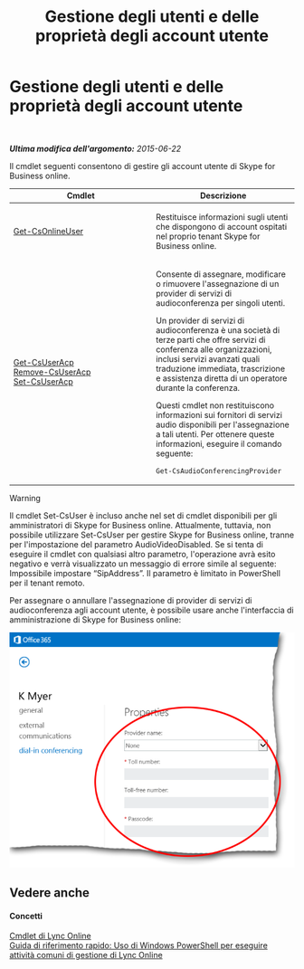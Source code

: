 ﻿---
title: Gestione degli utenti e delle proprietà degli account utente
TOCTitle: Gestione degli utenti e delle proprietà degli account utente
ms:assetid: 5d13ab15-0e12-4bd0-a970-f130de980404
ms:mtpsurl: https://technet.microsoft.com/it-it/library/Dn362790(v=OCS.15)
ms:contentKeyID: 56269910
ms.date: 08/24/2015
mtps_version: v=OCS.15
ms.translationtype: HT
---

# Gestione degli utenti e delle proprietà degli account utente

 

_**Ultima modifica dell'argomento:** 2015-06-22_

Il cmdlet seguenti consentono di gestire gli account utente di Skype for Business online.


<table>
<colgroup>
<col style="width: 50%" />
<col style="width: 50%" />
</colgroup>
<thead>
<tr class="header">
<th>Cmdlet</th>
<th>Descrizione</th>
</tr>
</thead>
<tbody>
<tr class="odd">
<td><p><a href="get-csonlineuser.md">Get-CsOnlineUser</a></p></td>
<td><p>Restituisce informazioni sugli utenti che dispongono di account ospitati nel proprio tenant Skype for Business online.</p></td>
</tr>
<tr class="even">
<td><p><a href="get-csuseracp.md">Get-CsUserAcp</a><br />
<a href="remove-csuseracp.md">Remove-CsUserAcp</a><br />
<a href="set-csuseracp.md">Set-CsUserAcp</a></p></td>
<td><p>Consente di assegnare, modificare o rimuovere l'assegnazione di un provider di servizi di audioconferenza per singoli utenti.</p>
<p>Un provider di servizi di audioconferenza è una società di terze parti che offre servizi di conferenza alle organizzazioni, inclusi servizi avanzati quali traduzione immediata, trascrizione e assistenza diretta di un operatore durante la conferenza.</p>
<p>Questi cmdlet non restituiscono informazioni sui fornitori di servizi audio disponibili per l'assegnazione a tali utenti. Per ottenere queste informazioni, eseguire il comando seguente:</p>
<pre><code>Get-CsAudioConferencingProvider</code></pre></td>
</tr>
</tbody>
</table>



> [!WARNING]
> Il cmdlet Set-CsUser è incluso anche nel set di cmdlet disponibili per gli amministratori di Skype for Business online. Attualmente, tuttavia, non possibile utilizzare Set-CsUser per gestire Skype for Business online, tranne per l'impostazione del parametro AudioVideoDisabled. Se si tenta di eseguire il cmdlet con qualsiasi altro parametro, l'operazione avrà esito negativo e verrà visualizzato un messaggio di errore simile al seguente:<BR>Impossibile impostare “SipAddress”. Il parametro è limitato in PowerShell per il tenant remoto.



Per assegnare o annullare l'assegnazione di provider di servizi di audioconferenza agli account utente, è possibile usare anche l'interfaccia di amministrazione di Skype for Business online:

![Proprietà del servizio Conferenza telefonica con accesso esterno dell'Interfaccia di amministrazione di Lync](images/Dn362790.0c61f0c2-8aef-4020-a0a8-02580d43092a(OCS.15).png "Proprietà del servizio Conferenza telefonica con accesso esterno dell'Interfaccia di amministrazione di Lync")

## Vedere anche

#### Concetti

[Cmdlet di Lync Online](the-skype-for-business-online-cmdlets.md)  
[Guida di riferimento rapido: Uso di Windows PowerShell per eseguire attività comuni di gestione di Lync Online](quick-reference-using-windows-powershell-to-do-common-skype-for-business-online-management-tasks.md)

